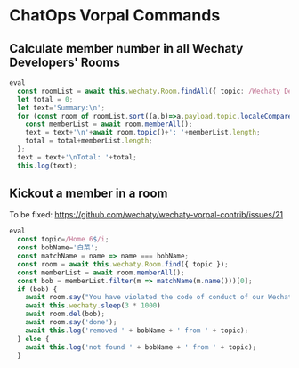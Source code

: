 # ChatOps Vorpal Commands

## Calculate member number in all Wechaty Developers' Rooms

```ts
eval
  const roomList = await this.wechaty.Room.findAll({ topic: /Wechaty Developer/i });
  let total = 0;
  let text='Summary:\n';
  for (const room of roomList.sort((a,b)=>a.payload.topic.localeCompare(b.payload.topic))) {
    const memberList = await room.memberAll();
    text = text+'\n'+await room.topic()+': '+memberList.length;
    total = total+memberList.length;
  };
  text = text+'\nTotal: '+total;
  this.log(text);
```

## Kickout a member in a room

To be fixed: <https://github.com/wechaty/wechaty-vorpal-contrib/issues/21>

```ts
eval
  const topic=/Home 6$/i;
  const bobName='白菜';
  const matchName = name => name === bobName;
  const room = await this.wechaty.Room.find({ topic });
  const memberList = await room.memberAll();
  const bob = memberList.filter(m => matchName(m.name()))[0];
  if (bob) {
    await room.say("You have violated the code of conduct of our Wechaty Developers' Room, we have to move you out of this room.", bob);
    await this.wechaty.sleep(3 * 1000)
    await room.del(bob);
    await room.say('done');
    await this.log('removed ' + bobName + ' from ' + topic);
  } else {
    await this.log('not found ' + bobName + ' from ' + topic);
  }
```
